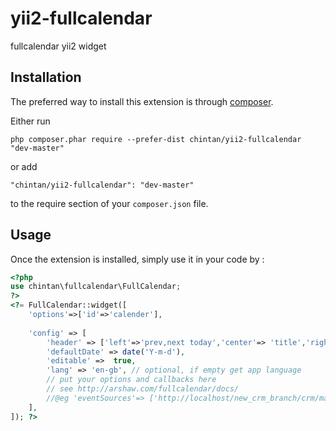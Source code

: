 # yii2-fullcalendar
fullcalendar yii2 widget

Installation
------------

The preferred way to install this extension is through [composer](http://getcomposer.org/download/).

Either run

```
php composer.phar require --prefer-dist chintan/yii2-fullcalendar "dev-master"
```

or add

```
"chintan/yii2-fullcalendar": "dev-master"
```

to the require section of your `composer.json` file.


Usage
-----

Once the extension is installed, simply use it in your code by  :

```php 
<?php
use chintan\fullcalendar\FullCalendar;
?>
<?= FullCalendar::widget([
	'options'=>['id'=>'calender'],
	
    'config' => [
	    'header' => ['left'=>'prev,next today','center'=> 'title','right'=> 'month,agendaWeek,agendaDay'],
	    'defaultDate' => date('Y-m-d'),
	    'editable' =>  true,
        'lang' => 'en-gb', // optional, if empty get app language
        // put your options and callbacks here
        // see http://arshaw.com/fullcalendar/docs/
        //@eg 'eventSources'=> ['http://localhost/new_crm_branch/crm/marketing/feed'],
	], 
]); ?>
```
